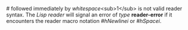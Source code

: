  

\# followed immediately by *whitespace*&#60;sub&#62;1&#60;/sub&#62; is not valid reader syntax. The *Lisp reader* will signal an error of *type* **reader-error** if it encounters the reader macro notation #*hNewlinei* or #*hSpacei*.  



